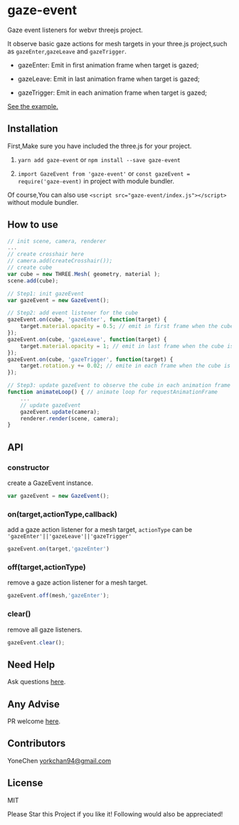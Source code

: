 # gaze-event

Gaze event listeners for webvr threejs project.

It observe basic gaze actions for mesh targets in your three.js project,such as `gazeEnter`,`gazeLeave` and `gazeTrigger`.

- gazeEnter: Emit in first animation frame when target is gazed;

- gazeLeave: Emit in last animation frame when target is gazed;

- gazeTrigger: Emit in each animation frame when target is gazed;

[See the example.](https://yonechen.github.io/gaze-event/example)

## Installation

First,Make sure you have included the three.js for your project.

1. `yarn add gaze-event` or `npm install --save gaze-event`

1. `import GazeEvent from 'gaze-event'` or `const gazeEvent = require('gaze-event)` in project with module bundler.

Of course,You can also use `<script src="gaze-event/index.js"></script>` without module bundler.

## How to use

```javascript
// init scene, camera, renderer
...
// create crosshair here
// camera.add(createCrosshair());
// create cube
var cube = new THREE.Mesh( geometry, material );
scene.add(cube);

// Step1: init gazeEvent
var gazeEvent = new GazeEvent();

// Step2: add event listener for the cube
gazeEvent.on(cube, 'gazeEnter', function(target) {
    target.material.opacity = 0.5; // emit in first frame when the cube is gazed
});
gazeEvent.on(cube, 'gazeLeave', function(target) {
    target.material.opacity = 1; // emit in last frame when the cube isn't gazed
});
gazeEvent.on(cube, 'gazeTrigger', function(target) {
    target.rotation.y += 0.02; // emite in each frame when the cube is gazed
});

// Step3: update gazeEvent to observe the cube in each animation frame
function animateLoop() { // animate loop for requestAnimationFrame
    ...
    // update gazeEvent
    gazeEvent.update(camera);
    renderer.render(scene, camera);
}
```

## API

### constructor

create a GazeEvent instance.

```javascript
var gazeEvent = new GazeEvent();
```

### on(target,actionType,callback)

add a gaze action listener for a mesh target, `actionType` can be `'gazeEnter'||'gazeLeave'||'gazeTrigger'`

```javascript
gazeEvent.on(target,'gazeEnter')
```

### off(target,actionType)

remove a gaze action listener for a mesh target.

```javascript
gazeEvent.off(mesh,'gazeEnter');
```

### clear()

remove all gaze listeners.

```javascript
gazeEvent.clear();
```

## Need Help

Ask questions [here](https://github.com/yonechen/gaze-event/issues).

## Any Advise

PR welcome [here](https://github.com/yonechen/gaze-event/pulls).

## Contributors

YoneChen <yorkchan94@gmail.com>

## License

MIT

Please Star this Project if you like it! Following would also be appreciated!